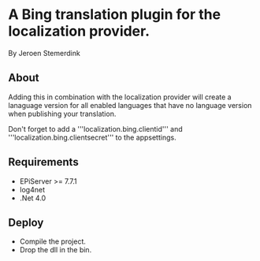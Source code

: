 ﻿# A Bing translation plugin for the localization provider. 

By Jeroen Stemerdink

## About

Adding this in combination with the localization provider will create a lanaguage version for all enabled languages that have no language version when publishing your translation.


Don't forget to add a '''localization.bing.clientid''' and '''localization.bing.clientsecret''' to the appsettings. 


## Requirements

* EPiServer >= 7.7.1
* log4net
* .Net 4.0

## Deploy

* Compile the project. 
* Drop the dll in the bin.

